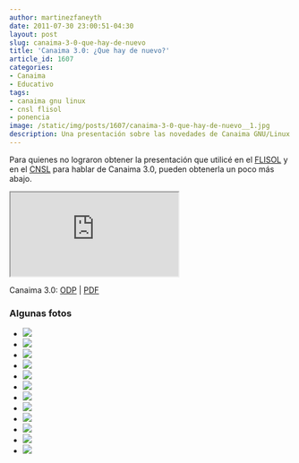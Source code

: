 ```yaml
---
author: martinezfaneyth
date: 2011-07-30 23:00:51-04:30
layout: post
slug: canaima-3-0-que-hay-de-nuevo
title: 'Canaima 3.0: ¿Que hay de nuevo?'
article_id: 1607
categories:
- Canaima
- Educativo
tags:
- canaima gnu linux
- cnsl flisol
- ponencia
image: /static/img/posts/1607/canaima-3-0-que-hay-de-nuevo__1.jpg
description: Una presentación sobre las novedades de Canaima GNU/Linux 3.0.
---
```


Para quienes no lograron obtener la presentación que utilicé en el [FLISOL](http://flisol.org.ve/) y en el [CNSL](http://cnsl.org.ve/) para hablar de Canaima 3.0, pueden obtenerla un poco más abajo.

<iframe class="pdfviewer" src="http://docs.google.com/viewer?url=https%3A%2F%2Fdl.dropboxusercontent.com%2Fu%2F16329841%2FCanaima-3.0%7EFLISOL2011.pdf&amp;embedded=true"></iframe>

Canaima 3.0: [ODP](http://dl.dropboxusercontent.com/u/16329841/Canaima-3.0~FLISOL2011.odp) | [PDF](http://dl.dropboxusercontent.com/u/16329841/Canaima-3.0~FLISOL2011.pdf)

### Algunas fotos

<div class="picasa">
    <ul class="picasa-album">
        <li class="picasa-image">
            <a class="picasa-image-large" href="http://huntingbears.com.ve/static/img/posts/1607/canaima-3-0-que-hay-de-nuevo__2.jpg">
                <img class="picasa-image-thumb" src="http://huntingbears.com.ve/static/img/posts/1607/canaima-3-0-que-hay-de-nuevo__3.jpg" />
            </a>
        </li>
        <li class="picasa-image">
            <a class="picasa-image-large" href="http://huntingbears.com.ve/static/img/posts/1607/canaima-3-0-que-hay-de-nuevo__4.jpg">
                <img class="picasa-image-thumb" src="http://huntingbears.com.ve/static/img/posts/1607/canaima-3-0-que-hay-de-nuevo__5.jpg" />
            </a>
        </li>
        <li class="picasa-image">
            <a class="picasa-image-large" href="http://huntingbears.com.ve/static/img/posts/1607/canaima-3-0-que-hay-de-nuevo__6.jpg">
                <img class="picasa-image-thumb" src="http://huntingbears.com.ve/static/img/posts/1607/canaima-3-0-que-hay-de-nuevo__7.jpg" />
            </a>
        </li>
        <li class="picasa-image">
            <a class="picasa-image-large" href="http://huntingbears.com.ve/static/img/posts/1607/canaima-3-0-que-hay-de-nuevo__8.jpg">
                <img class="picasa-image-thumb" src="http://huntingbears.com.ve/static/img/posts/1607/canaima-3-0-que-hay-de-nuevo__9.jpg" />
            </a>
        </li>
        <li class="picasa-image">
            <a class="picasa-image-large" href="http://huntingbears.com.ve/static/img/posts/1607/canaima-3-0-que-hay-de-nuevo__10.jpg">
                <img class="picasa-image-thumb" src="http://huntingbears.com.ve/static/img/posts/1607/canaima-3-0-que-hay-de-nuevo__11.jpg" />
            </a>
        </li>
        <li class="picasa-image">
            <a class="picasa-image-large" href="http://huntingbears.com.ve/static/img/posts/1607/canaima-3-0-que-hay-de-nuevo__12.jpg">
                <img class="picasa-image-thumb" src="http://huntingbears.com.ve/static/img/posts/1607/canaima-3-0-que-hay-de-nuevo__13.jpg" />
            </a>
        </li>
        <li class="picasa-image">
            <a class="picasa-image-large" href="http://huntingbears.com.ve/static/img/posts/1607/canaima-3-0-que-hay-de-nuevo__14.jpg">
                <img class="picasa-image-thumb" src="http://huntingbears.com.ve/static/img/posts/1607/canaima-3-0-que-hay-de-nuevo__15.jpg" />
            </a>
        </li>
        <li class="picasa-image">
            <a class="picasa-image-large" href="http://huntingbears.com.ve/static/img/posts/1607/canaima-3-0-que-hay-de-nuevo__16.jpg">
                <img class="picasa-image-thumb" src="http://huntingbears.com.ve/static/img/posts/1607/canaima-3-0-que-hay-de-nuevo__17.jpg" />
            </a>
        </li>
        <li class="picasa-image">
            <a class="picasa-image-large" href="http://huntingbears.com.ve/static/img/posts/1607/canaima-3-0-que-hay-de-nuevo__18.jpg">
                <img class="picasa-image-thumb" src="http://huntingbears.com.ve/static/img/posts/1607/canaima-3-0-que-hay-de-nuevo__19.jpg" />
            </a>
        </li>
        <li class="picasa-image">
            <a class="picasa-image-large" href="http://huntingbears.com.ve/static/img/posts/1607/canaima-3-0-que-hay-de-nuevo__20.jpg">
                <img class="picasa-image-thumb" src="http://huntingbears.com.ve/static/img/posts/1607/canaima-3-0-que-hay-de-nuevo__21.jpg" />
            </a>
        </li>
        <li class="picasa-image">
            <a class="picasa-image-large" href="http://huntingbears.com.ve/static/img/posts/1607/canaima-3-0-que-hay-de-nuevo__22.jpg">
                <img class="picasa-image-thumb" src="http://huntingbears.com.ve/static/img/posts/1607/canaima-3-0-que-hay-de-nuevo__23.jpg" />
            </a>
        </li>
        <li class="picasa-image">
            <a class="picasa-image-large" href="http://huntingbears.com.ve/static/img/posts/1607/canaima-3-0-que-hay-de-nuevo__24.jpg">
                <img class="picasa-image-thumb" src="http://huntingbears.com.ve/static/img/posts/1607/canaima-3-0-que-hay-de-nuevo__25.jpg" />
            </a>
        </li>
    </ul>
</div>
